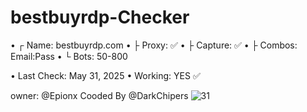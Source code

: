 # bestbuyrdp-Checker

• ┌ Name: bestbuyrdp.com
• ├ Proxy:  ✅
• ├ Capture: ✅
• ├ Combos: Email:Pass
• └ Bots: 50-800

• Last Check: May 31, 2025
• Working: YES ✅

owner: @Epionx
Cooded By @DarkChipers
![31](https://github.com/user-attachments/assets/9eb7e722-2035-4838-a3b0-10ad43ea6f6b)
